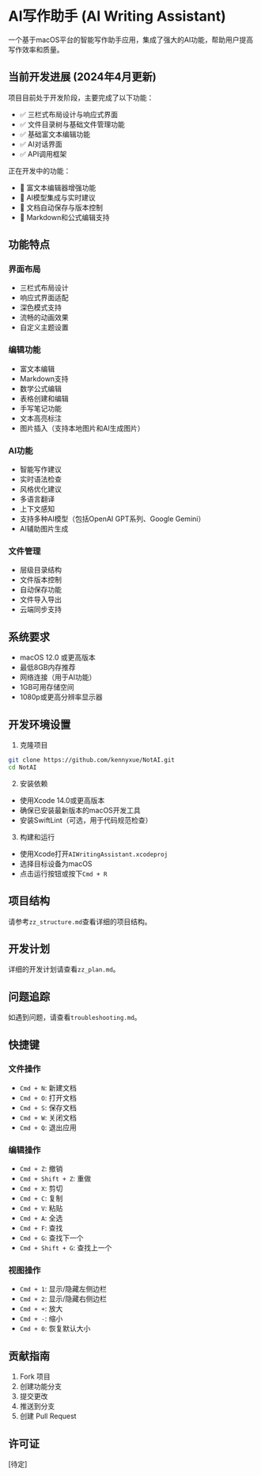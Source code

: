 # AI写作助手 (AI Writing Assistant)

一个基于macOS平台的智能写作助手应用，集成了强大的AI功能，帮助用户提高写作效率和质量。

## 当前开发进展 (2024年4月更新)

项目目前处于开发阶段，主要完成了以下功能：

- ✅ 三栏式布局设计与响应式界面
- ✅ 文件目录树与基础文件管理功能
- ✅ 基础富文本编辑功能
- ✅ AI对话界面
- ✅ API调用框架

正在开发中的功能：
- 🚧 富文本编辑器增强功能
- 🚧 AI模型集成与实时建议
- 🚧 文档自动保存与版本控制
- 🚧 Markdown和公式编辑支持

## 功能特点

### 界面布局
- 三栏式布局设计
- 响应式界面适配
- 深色模式支持
- 流畅的动画效果
- 自定义主题设置

### 编辑功能
- 富文本编辑
- Markdown支持
- 数学公式编辑
- 表格创建和编辑
- 手写笔记功能
- 文本高亮标注
- 图片插入（支持本地图片和AI生成图片）

### AI功能
- 智能写作建议
- 实时语法检查
- 风格优化建议
- 多语言翻译
- 上下文感知
- 支持多种AI模型（包括OpenAI GPT系列、Google Gemini）
- AI辅助图片生成

### 文件管理
- 层级目录结构
- 文件版本控制
- 自动保存功能
- 文件导入导出
- 云端同步支持

## 系统要求

- macOS 12.0 或更高版本
- 最低8GB内存推荐
- 网络连接（用于AI功能）
- 1GB可用存储空间
- 1080p或更高分辨率显示器

## 开发环境设置

1. 克隆项目
```bash
git clone https://github.com/kennyxue/NotAI.git
cd NotAI
```

2. 安装依赖
- 使用Xcode 14.0或更高版本
- 确保已安装最新版本的macOS开发工具
- 安装SwiftLint（可选，用于代码规范检查）

3. 构建和运行
- 使用Xcode打开`AIWritingAssistant.xcodeproj`
- 选择目标设备为macOS
- 点击运行按钮或按下`Cmd + R`

## 项目结构

请参考`zz_structure.md`查看详细的项目结构。

## 开发计划

详细的开发计划请查看`zz_plan.md`。

## 问题追踪

如遇到问题，请查看`troubleshooting.md`。

## 快捷键

### 文件操作
- `Cmd + N`: 新建文档
- `Cmd + O`: 打开文档
- `Cmd + S`: 保存文档
- `Cmd + W`: 关闭文档
- `Cmd + Q`: 退出应用

### 编辑操作
- `Cmd + Z`: 撤销
- `Cmd + Shift + Z`: 重做
- `Cmd + X`: 剪切
- `Cmd + C`: 复制
- `Cmd + V`: 粘贴
- `Cmd + A`: 全选
- `Cmd + F`: 查找
- `Cmd + G`: 查找下一个
- `Cmd + Shift + G`: 查找上一个

### 视图操作
- `Cmd + 1`: 显示/隐藏左侧边栏
- `Cmd + 2`: 显示/隐藏右侧边栏
- `Cmd + +`: 放大
- `Cmd + -`: 缩小
- `Cmd + 0`: 恢复默认大小

## 贡献指南

1. Fork 项目
2. 创建功能分支
3. 提交更改
4. 推送到分支
5. 创建 Pull Request

## 许可证

[待定]
